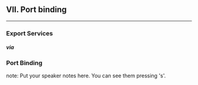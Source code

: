 ##  VII. Port binding
----

### Export Services <!-- .element: class="fragment" -->
##### via <!-- .element: class="fragment" -->
### Port Binding <!-- .element: class="fragment" -->

note:
    Put your speaker notes here.
    You can see them pressing 's'.
